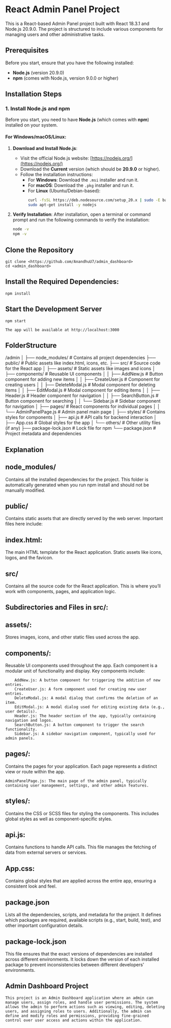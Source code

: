 # React Admin Panel Project

This is a React-based Admin Panel project built with React 18.3.1 and Node.js 20.9.0. The project is structured to include various components for managing users and other administrative tasks.

## Prerequisites

Before you start, ensure that you have the following installed:

- **Node.js** (version 20.9.0)
- **npm** (comes with Node.js, version 9.0.0 or higher)


## Installation Steps

### 1. Install Node.js and npm

Before you start, you need to have **Node.js** (which comes with **npm**) installed on your system.

#### For Windows/macOS/Linux:

1. **Download and Install Node.js**:
   - Visit the official Node.js website: [https://nodejs.org/](https://nodejs.org/)
   - Download the **Current** version (which should be **20.9.0** or higher).
   - Follow the installation instructions:
     - For **Windows**: Download the `.msi` installer and run it.
     - For **macOS**: Download the `.pkg` installer and run it.
     - For **Linux** (Ubuntu/Debian-based):
       ```bash
       curl -fsSL https://deb.nodesource.com/setup_20.x | sudo -E bash -
       sudo apt-get install -y nodejs
       ```

2. **Verify Installation**:
   After installation, open a terminal or command prompt and run the following commands to verify the installation:
   
   ```bash
   node -v
   npm -v


## Clone the Repository 
    git clone <https://github.com/AnandhuU7/admin_dashboard>
    cd <admin_dashboard>

## Install the Required Dependencies:
    npm install

## Start the Development Server
    npm start

    The app will be available at http://localhost:3000


## FolderStructure
/admin
│
├── node_modules/               # Contains all project dependencies
├── public/                     # Public assets like index.html, icons, etc.
├── src/                        # Source code for the React app
│   ├── assets/                 # Static assets like images and icons
│   ├── components/             # Reusable UI components
│   │   ├── AddNew.js           # Button component for adding new items
│   │   ├── CreateUser.js       # Component for creating users
│   │   ├── DeleteModal.js      # Modal component for deleting items
│   │   ├── EditModal.js        # Modal component for editing items
│   │   ├── Header.js           # Header component for navigation
│   │   ├── SearchButton.js     # Button component for searching
│   │   └── Sidebar.js          # Sidebar component for navigation
│   ├── pages/                  # React components for individual pages
│   │   └── AdminPanelPage.js   # Admin panel main page
│   ├── styles/                 # Contains styles for components
│   ├── api.js                  # API calls for backend interaction
│   ├── App.css                 # Global styles for the app
│   └── others/                 # Other utility files (if any)
├── package-lock.json           # Lock file for npm
└── package.json                # Project metadata and dependencies


## Explanation

## node_modules/
Contains all the installed dependencies for the project. This folder is automatically generated when you run npm install and should not be manually modified.

## public/
Contains static assets that are directly served by the web server. Important files here include:

## index.html:
The main HTML template for the React application.
Static assets like icons, logos, and the favicon.

## src/
Contains all the source code for the React application. This is where you’ll work with components, pages, and application logic.

## Subdirectories and Files in src/:
## assets/: 
Stores images, icons, and other static files used across the app.

## components/: 
Reusable UI components used throughout the app. Each component is a modular unit of functionality and display. Key components include:

        AddNew.js: A button component for triggering the addition of new entries.
        CreateUser.js: A form component used for creating new user entries.
        DeleteModal.js: A modal dialog that confirms the deletion of an item.
        EditModal.js: A modal dialog used for editing existing data (e.g., user details).
        Header.js: The header section of the app, typically containing navigation and logos.
        SearchButton.js: A button component to trigger the search functionality.
        Sidebar.js: A sidebar navigation component, typically used for admin panels.
## pages/:
 Contains the pages for your application. Each page represents a distinct view or route within the app.

    AdminPanelPage.js: The main page of the admin panel, typically containing user management, settings, and other admin features.
## styles/:
Contains the CSS or SCSS files for styling the components. This includes global styles as well as component-specific styles.

## api.js:
 Contains functions to handle API calls. This file manages the fetching of data from external servers or services.

## App.css:
 Contains global styles that are applied across the entire app, ensuring a consistent look and feel.

## package.json
Lists all the dependencies, scripts, and metadata for the project. It defines which packages are required, available scripts (e.g., start, build, test), and other important configuration details.

## package-lock.json
This file ensures that the exact versions of dependencies are installed across different environments. It locks down the version of each installed package to prevent inconsistencies between different developers' environments.

## Admin Dashboard Project
    This project is an Admin Dashboard application where an admin can manage users, assign roles, and handle user permissions. The system allows the admin to perform actions such as viewing, editing, deleting users, and assigning roles to users. Additionally, the admin can define and modify roles and permissions, providing fine-grained control over user access and actions within the application.